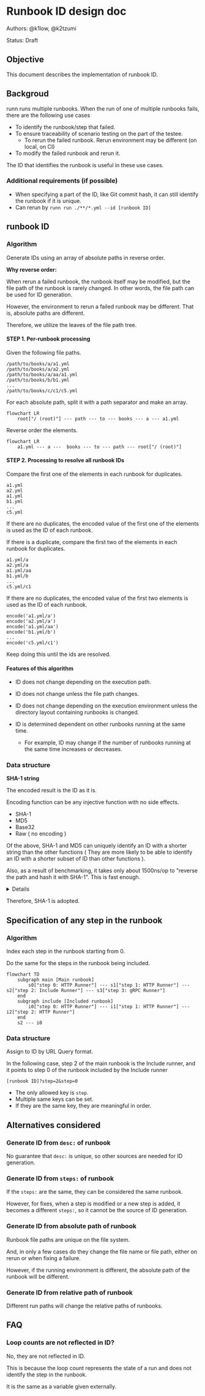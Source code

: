 # Runbook ID design doc

Authors: @k1low, @k2tzumi

Status: Draft

## Objective

This document describes the implementation of runbook ID.

## Backgroud

runn runs multiple runbooks.
When the run of one of multiple runbooks fails, there are the following use cases

- To identify the runbook/step that failed.
- To ensure traceability of scenario testing on the part of the testee.
    - To rerun the failed runbook. Rerun environment may be different (on local, on CI)
- To modify the failed runbook and rerun it.

The ID that identifies the runbook is useful in these use cases.

### Additional requirements (if possible)

- When specifying a part of the ID, like Git commit hash, it can still identify the runbook if it is unique.
- Can rerun by `runn run ./**/*.yml --id [runbook ID]`

## runbook ID

### Algorithm

Generate IDs using an array of absolute paths in reverse order.

**Why reverse order:**

When rerun a failed runbook, the runbook itself may be modified, but the file path of the runbook is rarely changed. In other words, the file path can be used for ID generation.

However, the environment to rerun a failed runbook may be different. That is, absolute paths are different.

Therefore, we utilize the leaves of the file path tree.

#### STEP 1. Per-runbook processing

Given the following file paths.

```
/path/to/books/a/a1.yml
/path/to/books/a/a2.yml
/path/to/books/a/aa/a1.yml
/path/to/books/b/b1.yml
...
/path/to/books/c/c1/c5.yml
```

For each absolute path, split it with a path separator and make an array.

```mermaid
flowchart LR
    root["/ (root)"] --- path --- to --- books --- a --- a1.yml
```

Reverse order the elements.

```mermaid
flowchart LR
    a1.yml --- a ---  books --- to --- path --- root["/ (root)"]
```

#### STEP 2. Processing to resolve all runbook IDs

Compare the first one of the elements in each runbook for duplicates.

```
a1.yml
a2.yml
a1.yml
b1.yml
...
c5.yml
```

If there are no duplicates, the encoded value of the first one of the elements is used as the ID of each runbook.

If there is a duplicate, compare the first two of the elements in each runbook for duplicates.

```
a1.yml/a
a2.yml/a
a1.yml/aa
b1.yml/b
...
c5.yml/c1
```

If there are no duplicates, the encoded value of the first two elements is used as the ID of each runbook.

```
encode('a1.yml/a')
encode('a2.yml/a')
encode('a1.yml/aa')
encode('b1.yml/b')
...
encode('c5.yml/c1')
```

Keep doing this until the ids are resolved.

#### Features of this algorithm

- ID does not change depending on the execution path.
- ID does not change unless the file path changes.
- ID does not change depending on the execution environment unless the directory layout containing runbooks is changed.



- ID is determined dependent on other runbooks running at the same time.
    - For example, ID may change if the number of runbooks running at the same time increases or decreases.

### Data structure

**SHA-1 string**

The encoded result is the ID as it is.

Encoding function can be any injective function with no side effects.

- SHA-1
- MD5
- Base32
- Raw ( no encoding )

Of the above, SHA-1 and MD5 can uniquely identify an ID with a shorter string than the other functions ( They are more likely to be able to identify an ID with a shorter subset of ID than other functions ).

Also, as a result of benchmarking, it takes only about 1500ns/op to "reverse the path and hash it with SHA-1". This is fast enough.

<details>

``` console
$ lscpu
Architecture:                    x86_64
CPU op-mode(s):                  32-bit, 64-bit
Address sizes:                   46 bits physical, 48 bits virtual
Byte Order:                      Little Endian
CPU(s):                          2
On-line CPU(s) list:             0,1
Vendor ID:                       GenuineIntel
Model name:                      Intel(R) Xeon(R) CPU E5-2673 v3 @ 2.40GHz
CPU family:                      6
Model:                           63
Thread(s) per core:              1
Core(s) per socket:              2
Socket(s):                       1
Stepping:                        2
BogoMIPS:                        4794.44
Flags:                           fpu vme de pse tsc msr pae mce cx8 apic sep mtrr pge mca cmov pat pse36 clflush mmx fxsr sse sse2 ss ht syscall nx pdpe1gb rdtscp lm constant_tsc rep_good nopl xtopology cpuid pni pclmulqdq ssse3 fma cx16 pcid sse4_1 sse4_2 movbe popcnt aes xsave avx f16c rdrand hypervisor lahf_lm abm invpcid_single pti fsgsbase bmi1 avx2 smep bmi2 erms invpcid xsaveopt md_clear
Hypervisor vendor:               Microsoft
Virtualization type:             full
L1d cache:                       64 KiB (2 instances)
L1i cache:                       64 KiB (2 instances)
L2 cache:                        512 KiB (2 instances)
L3 cache:                        30 MiB (1 instance)
NUMA node(s):                    1
NUMA node0 CPU(s):               0,1
Vulnerability Itlb multihit:     KVM: Mitigation: VMX unsupported
Vulnerability L1tf:              Mitigation; PTE Inversion
Vulnerability Mds:               Mitigation; Clear CPU buffers; SMT Host state unknown
Vulnerability Meltdown:          Mitigation; PTI
Vulnerability Mmio stale data:   Vulnerable: Clear CPU buffers attempted, no microcode; SMT Host state unknown
Vulnerability Retbleed:          Not affected
Vulnerability Spec store bypass: Vulnerable
Vulnerability Spectre v1:        Mitigation; usercopy/swapgs barriers and __user pointer sanitization
Vulnerability Spectre v2:        Mitigation; Retpolines, STIBP disabled, RSB filling, PBRSB-eIBRS Not affected
Vulnerability Srbds:             Not affected
Vulnerability Tsx async abort:   Not affected
$ cat /proc/meminfo
MemTotal:        7098320 kB
MemFree:         2489904 kB
MemAvailable:    6206736 kB
Buffers:          243256 kB
Cached:          3308192 kB
SwapCached:            0 kB
Active:           477792 kB
Inactive:        3400676 kB
Active(anon):       2804 kB
Inactive(anon):   346272 kB
Active(file):     474988 kB
Inactive(file):  3054404 kB
Unevictable:       47244 kB
Mlocked:           44172 kB
SwapTotal:       4194300 kB
SwapFree:        4194300 kB
Dirty:            576544 kB
Writeback:             0 kB
AnonPages:        371444 kB
Mapped:           296236 kB
Shmem:             22936 kB
KReclaimable:     496720 kB
Slab:             563920 kB
SReclaimable:     496720 kB
SUnreclaim:        67200 kB
KernelStack:        3664 kB
PageTables:         4964 kB
NFS_Unstable:          0 kB
Bounce:                0 kB
WritebackTmp:          0 kB
CommitLimit:     7743460 kB
Committed_AS:    2217384 kB
VmallocTotal:   34359738367 kB
VmallocUsed:       34008 kB
VmallocChunk:          0 kB
Percpu:             1264 kB
HardwareCorrupted:     0 kB
AnonHugePages:    106496 kB
ShmemHugePages:        0 kB
ShmemPmdMapped:        0 kB
FileHugePages:         0 kB
FilePmdMapped:         0 kB
HugePages_Total:       0
HugePages_Free:        0
HugePages_Rsvd:        0
HugePages_Surp:        0
Hugepagesize:       2048 kB
Hugetlb:               0 kB
DirectMap4k:      104384 kB
DirectMap2M:     3041280 kB
DirectMap1G:     6291456 kB
$ go test -bench . -count 3 -run Benchmark
goos: linux
goarch: amd64
pkg: github.com/k1LoW/runn
cpu: Intel(R) Xeon(R) CPU E5-2673 v3 @ 2.40GHz
BenchmarkReversePath-2                    	 1655914	       710.6 ns/op
BenchmarkReversePath-2                    	 1282734	      1041 ns/op
BenchmarkReversePath-2                    	 1643572	       728.8 ns/op
BenchmarkSHA1-2                           	 2295310	       535.5 ns/op
BenchmarkSHA1-2                           	 2224086	       509.8 ns/op
BenchmarkSHA1-2                           	 2375605	       504.8 ns/op
BenchmarkBase32-2                         	 3652219	       342.7 ns/op
BenchmarkBase32-2                         	 3482906	       365.0 ns/op
BenchmarkBase32-2                         	 3321051	       367.4 ns/op
BenchmarkReverseAndHashBySHA1Path-2       	  753838	      1444 ns/op
BenchmarkReverseAndHashBySHA1Path-2       	  828048	      1498 ns/op
BenchmarkReverseAndHashBySHA1Path-2       	  821737	      1464 ns/op
BenchmarkReverseAndEncodeByBase32Path-2   	 1193406	       991.8 ns/op
BenchmarkReverseAndEncodeByBase32Path-2   	 1000000	      1048 ns/op
BenchmarkReverseAndEncodeByBase32Path-2   	 1258382	       958.9 ns/op
PASS
ok  	github.com/k1LoW/runn	26.963s
```

</details>

Therefore, SHA-1 is adopted.

## Specification of any step in the runbook

### Algorithm

Index each step in the runbook starting from 0.

Do the same for the steps in the runbook being included.

```mermaid
flowchart TD
    subgraph main [Main runbook]
        s0["step 0: HTTP Runner"] --- s1["step 1: HTTP Runner"] --- s2["step 2: Include Runner"] --- s3["step 3: gRPC Runner"]
    end
    subgraph include [Included runbook]
        i0["step 0: HTTP Runner"] --- i1["step 1: HTTP Runner"] --- i2["step 2: HTTP Runner"]
    end
    s2 --- i0
```

### Data structure

Assign to ID by URL Query format.

In the following case, step 2 of the main runbook is the Include runner, and it points to step 0 of the runbook included by the Include runner

```
[runbook ID]?step=2&step=0
```

- The only allowed key is `step`.
- Multiple same keys can be set.
- If they are the same key, they are meaningful in order.

## Alternatives considered

### Generate ID from `desc:` of runbook

No guarantee that `desc:` is unique, so other sources are needed for ID generation.

### Generate ID from `steps:` of runbook

If the `steps:` are the same, they can be considered the same runbook.

However, for fixes, when a step is modified or a new step is added, it becomes a different `steps:`, so it cannot be the source of ID generation.

### Generate ID from absolute path of runbook

Runbook file paths are unique on the file system.

And, in only a few cases do they change the file name or file path, either on rerun or when fixing a failure.

However, if the running environment is different, the absolute path of the runbook will be different.

### Generate ID from relative path of runbook

Different run paths will change the relative paths of runbooks.

## FAQ

### Loop counts are not reflected in ID?

No, they are not reflected in ID.

This is because the loop count represents the state of a run and does not identify the step in the runbook.

It is the same as a variable given externally.



